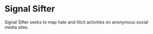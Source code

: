 # Signal Sifter

Signal Sifter seeks to map hate and illicit activities on anonymous social media sites.
